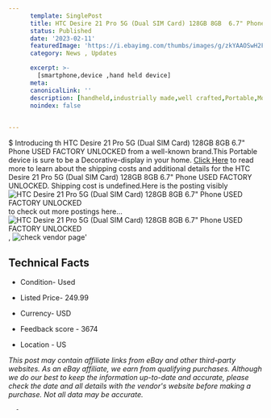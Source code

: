 ```yaml
---
      template: SinglePost
      title: HTC Desire 21 Pro 5G (Dual SIM Card) 128GB 8GB  6.7" Phone USED FACTORY UNLOCKED
      status: Published
      date: '2023-02-11'
      featuredImage: 'https://i.ebayimg.com/thumbs/images/g/zkYAAOSwH2FjyjPo/s-l225.jpg'
      category: News , Updates

      excerpt: >-
        [smartphone,device ,hand held device]
      meta:
      canonicalLink: ''
      description: [handheld,industrially made,well crafted,Portable,Mobile,Compact,Convenient,Lightweight,Maneuverable,Man-portable,Miniature,Carriable,Hand-held,Light,Holdable,Transportable,Mobile device,Pocket-sized,On-the-go,Wireless,Cordless,Compact size,Convenient size, smartphone,device ,hand held device]
      noindex: false
      

---
```

$
      Introducing th HTC Desire 21 Pro 5G (Dual SIM Card) 128GB 8GB  6.7" Phone USED FACTORY UNLOCKED from a well-known brand.This Portable device  is sure to be a Decorative-display in your home. [Click Here](https://www.ebay.com/itm/266093332883?hash=item3df4660993%3Ag%3AzkYAAOSwH2FjyjPo&mkevt=1&mkcid=1&mkrid=711-53200-19255-0&campid=%253CePNCampaignId%253E&customid=%253CreferenceId%253E&toolid=10049) to read more to learn about the shipping costs and additional details for the HTC Desire 21 Pro 5G (Dual SIM Card) 128GB 8GB  6.7" Phone USED FACTORY UNLOCKED. Shipping cost is undefined.Here is the posting visibly ![HTC Desire 21 Pro 5G (Dual SIM Card) 128GB 8GB  6.7" Phone USED FACTORY UNLOCKED](https://i.ebayimg.com/thumbs/images/g/zkYAAOSwH2FjyjPo/s-l225.jpg) to check out more postings here... ![HTC Desire 21 Pro 5G (Dual SIM Card) 128GB 8GB  6.7" Phone USED FACTORY UNLOCKED](https://i.ebayimg.com/images/g/zkYAAOSwH2FjyjPo/s-l960.jpg), ![check vendor page](https://origin-galleryplus.ebayimg.com/ws/web/266093332883_2_0_1/225x225.jpg,https://origin-galleryplus.ebayimg.com/ws/web/266093332883_3_0_1/225x225.jpg,https://origin-galleryplus.ebayimg.com/ws/web/266093332883_4_0_1/225x225.jpg,https://origin-galleryplus.ebayimg.com/ws/web/266093332883_5_0_1/225x225.jpg,https://origin-galleryplus.ebayimg.com/ws/web/266093332883_6_0_1/225x225.jpg,https://origin-galleryplus.ebayimg.com/ws/web/266093332883_7_0_1/225x225.jpg,https://origin-galleryplus.ebayimg.com/ws/web/266093332883_8_0_1/225x225.jpg,https://origin-galleryplus.ebayimg.com/ws/web/266093332883_9_0_1/225x225.jpg,https://origin-galleryplus.ebayimg.com/ws/web/266093332883_10_0_1/225x225.jpg,https://origin-galleryplus.ebayimg.com/ws/web/266093332883_11_0_1/225x225.jpg,https://origin-galleryplus.ebayimg.com/ws/web/266093332883_12_0_1/225x225.jpg,https://origin-galleryplus.ebayimg.com/ws/web/266093332883_13_0_1/225x225.jpg)'

      

 ## Technical Facts 



     
      

 - Condition- Used 


      

 - Listed Price- 249.99 


      

 - Currency- USD 


      

 - Feedback score - 3674 


      

 - Location - US 


      
      

 *_This post may contain affiliate links from eBay and other third-party websites. As an eBay affiliate, we earn from qualifying purchases. Although we do our best to keep the information up-to-date and accurate, please check the date and all details with the vendor's website before making a purchase. Not all data may be accurate._*




      -

